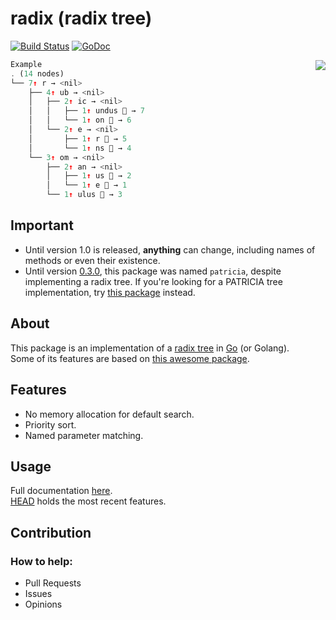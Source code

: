 # radix (radix tree)

[![Build Status](https://travis-ci.org/gbrlsnchs/radix.svg?branch=master)](https://travis-ci.org/gbrlsnchs/radix)
[![GoDoc](https://godoc.org/github.com/gbrlsnchs/radix?status.svg)](https://godoc.org/github.com/gbrlsnchs/radix)

<img src="https://upload.wikimedia.org/wikipedia/commons/a/ae/Patricia_trie.svg" align="right">

```javascript
Example
. (14 nodes)
└── 7↑ r → <nil>
    ├── 4↑ ub → <nil>
    │   ├── 2↑ ic → <nil>
    │   │   ├── 1↑ undus 🍂 → 7
    │   │   └── 1↑ on 🍂 → 6
    │   └── 2↑ e → <nil>
    │       ├── 1↑ r 🍂 → 5
    │       └── 1↑ ns 🍂 → 4
    └── 3↑ om → <nil>
        ├── 2↑ an → <nil>
        │   ├── 1↑ us 🍂 → 2
        │   └── 1↑ e 🍂 → 1
        └── 1↑ ulus 🍂 → 3
```

## Important
- Until version 1.0 is released, **anything** can change, including names of methods or even their existence.
- Until version [0.3.0], this package was named `patricia`, despite implementing a radix tree. 
If you're looking for a PATRICIA tree implementation, try [this package] instead.

## About
This package is an implementation of a [radix tree] in [Go] (or Golang).  
Some of its features are based on [this awesome package].  

## Features
- No memory allocation for default search.
- Priority sort.
- Named parameter matching.

## Usage
Full documentation [here].  
[HEAD] holds the most recent features.

## Contribution
### How to help:
- Pull Requests
- Issues
- Opinions

[0.3.0]: https://github.com/gbrlsnchs/radix/tree/v0.3.0
[this package]: https://github.com/gbrlsnchs/patricia
[radix tree]: https://en.wikipedia.org/wiki/Radix_tree
[Go]: https://golang.org
[this awesome package]: https://github.com/julienschmidt/httprouter
[here]: https://godoc.org/github.com/gbrlsnchs/radix
[HEAD]: https://github.com/gbrlsnchs/radix/commit/HEAD
